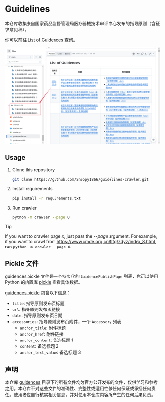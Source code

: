 # Guidelines

本仓库收集来自国家药品监督管理局医疗器械技术审评中心发布的指导原则（含征求意见稿）。

你可以前往 [List of Guidences](guidences-list.md) 查询。

![example](example.png)

## Usage

1. Clone this repository

   ```bash
   git clone https://github.com/Snoopy1866/guidelines-crawler.git
   ```

2. Install requirements

   ```bash
   pip install -r requirements.txt
   ```

3. Run crawler

   ```bash
   python -m crawler --page 0
   ```

> [!TIP]
>
> If you want to crawler page _x_, just pass the _--page_ argument.
> For example, if you want to crawl from https://www.cmde.org.cn/flfg/zdyz/index_8.html, run `python -m crawler --page 8`.

## Pickle 文件

[guidences.pickle](guidences.pickle) 文件是一个持久化的 `GuidencePublishPage` 列表，你可以使用 Python 的内置库 [pickle](https://docs.python.org/3/library/pickle.html) 查看具体数据。

[guidences.pickle](guidences.pickle) 包含以下信息：

- `title`: 指导原则发布页标题
- `url`: 指导原则发布页链接
- `date`: 指导原则发布页日期
- `accessories`: 指导原则发布页附件，一个 `Accessory` 列表
  - `anchor_title`: 附件标题
  - `anchor_href`: 附件链接
  - `anchor_content`: 备选标题 1
  - `content`: 备选标题 2
  - `anchor_text_value`: 备选标题 3

## 声明

本仓库 [guidences](./guidences/) 目录下的所有文件均为官方公开发布的文件，仅供学习和参考之用。本仓库不对这些文件的准确性、完整性或适用性做任何保证或承担任何责任。使用者应自行核实相关信息，并对使用本仓库内容所产生的任何后果负责。
